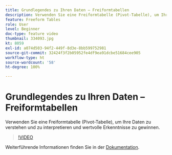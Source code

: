 ```yaml
---
title: Grundlegendes zu Ihren Daten – Freiformtabellen
description: Verwenden Sie eine Freiformtabelle (Pivot-Tabelle), um Ihre Daten zu verstehen und zu interpretieren und wertvolle Erkenntnisse zu gewinnen.
feature: Freeform Tables
role: User
level: Beginner
doc-type: feature video
thumbnail: 334093.jpg
kt: 8059
exl-id: a074d503-94f2-449f-8d3e-8bb599752981
source-git-commit: 32424f3f2b05952fe4df9ea91dcbe51684cee905
workflow-type: ht
source-wordcount: '58'
ht-degree: 100%

---
```


# Grundlegendes zu Ihren Daten – Freiformtabellen

Verwenden Sie eine Freiformtabelle (Pivot-Tabelle), um Ihre Daten zu verstehen und zu interpretieren und wertvolle Erkenntnisse zu gewinnen.

>[!VIDEO](https://video.tv.adobe.com/v/334093/?quality=12&learn=on)

Weiterführende Informationen finden Sie in der [Dokumentation](https://experienceleague.adobe.com/docs/analytics/analyze/analysis-workspace/visualizations/freeform-table/freeform-table.html?lang=de).
